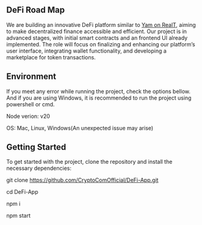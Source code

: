 ## DeFi Road Map

We are building an innovative DeFi platform similar to [Yam on RealT](https://staging-yam.realtoken.network), aiming to make decentralized finance accessible and efficient. 
Our project is in advanced stages, with initial smart contracts and an frontend UI already implemented.
The role will focus on finalizing and enhancing our platform’s user interface, integrating wallet functionality, and developing a marketplace for token transactions. 

## Environment

If you meet any error while running the project, check the options bellow. And if you are using Windows, it is recommended to run the project using powershell or cmd.

Node verion: v20

OS: Mac, Linux, Windows(An unexpected issue may arise)

## Getting Started

To get started with the project, clone the repository and install the necessary dependencies:

git clone https://github.com/CryptoComOfficial/DeFi-App.git

cd DeFi-App

npm i

npm start

